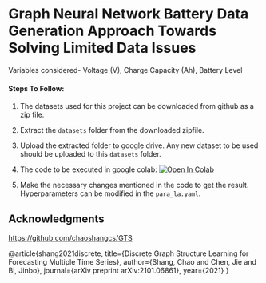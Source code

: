 # Graph Neural Network Battery Data Generation Approach Towards Solving Limited Data Issues

Variables considered- Voltage (V), Charge Capacity (Ah), Battery Level

#### Steps To Follow:

1. The datasets used for this project can be downloaded from github as a zip file.

2. Extract the `datasets` folder from the downloaded zipfile.

3. Upload the extracted folder to google drive. Any new dataset to be used should be uploaded to this `datasets` folder.

4. The code to be executed in google colab:  [![Open In Colab](https://colab.research.google.com/assets/colab-badge.svg)](https://colab.research.google.com/drive/1SiW_YmNu6b5hyY-3vK3mXytN03BOXd5O#scrollTo=NxXLEHHUFgfU)


5. Make the necessary changes mentioned in the code to get the result.
Hyperparameters can be modified in the `para_la.yaml`.


## Acknowledgments
https://github.com/chaoshangcs/GTS

@article{shang2021discrete,
  title={Discrete Graph Structure Learning for Forecasting Multiple Time Series},
  author={Shang, Chao and Chen, Jie and Bi, Jinbo},
  journal={arXiv preprint arXiv:2101.06861},
  year={2021}
}


